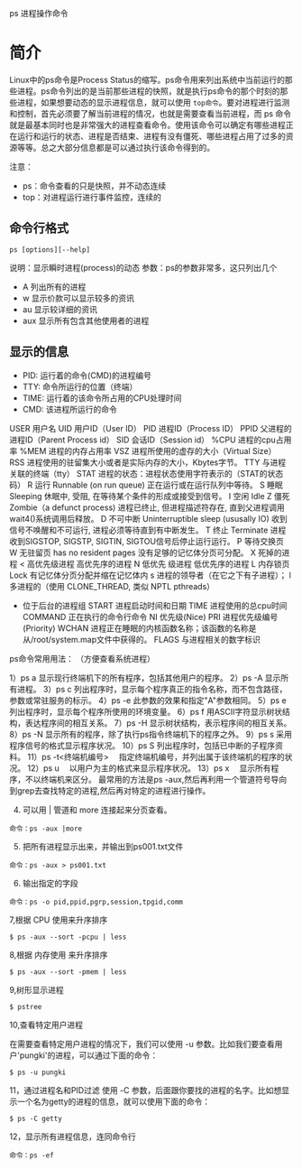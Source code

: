 ps 进程操作命令

# 简介

Linux中的ps命令是Process Status的缩写。ps命令用来列出系统中当前运行的那些进程。ps命令列出的是当前那些进程的快照，就是执行ps命令的那个时刻的那些进程，如果想要动态的显示进程信息，就可以使用 `top命令`。要对进程进行监测和控制，首先必须要了解当前进程的情况，也就是需要查看当前进程，而 ps 命令就是最基本同时也是非常强大的进程查看命令。使用该命令可以确定有哪些进程正在运行和运行的状态、进程是否结束、进程有没有僵死、哪些进程占用了过多的资源等等。总之大部分信息都是可以通过执行该命令得到的。

注意：
- ps：命令查看的只是快照，并不动态连续
- top：对进程运行进行事件监控，连续的

## 命令行格式
```
ps [options][--help]
```
说明：显示瞬时进程(process)的动态
参数：ps的参数非常多，这只列出几个
- A 列出所有的进程
- w 显示价款可以显示较多的资讯
- au 显示较详细的资讯
- aux 显示所有包含其他使用者的进程

## 显示的信息
- PID: 运行着的命令(CMD)的进程编号
- TTY: 命令所运行的位置（终端）
- TIME: 运行着的该命令所占用的CPU处理时间
- CMD: 该进程所运行的命令

USER 用户名
UID 用户ID（User ID）
PID 进程ID（Process ID）
PPID 父进程的进程ID（Parent Process id）
SID 会话ID（Session id）
%CPU 进程的cpu占用率
%MEM 进程的内存占用率
VSZ 进程所使用的虚存的大小（Virtual Size）
RSS 进程使用的驻留集大小或者是实际内存的大小，Kbytes字节。
TTY 与进程关联的终端（tty）
STAT 进程的状态：进程状态使用字符表示的（STAT的状态码）
R 运行 Runnable (on run queue) 正在运行或在运行队列中等待。
S 睡眠 Sleeping 休眠中, 受阻, 在等待某个条件的形成或接受到信号。
I 空闲 Idle
Z 僵死 Zombie（a defunct process) 进程已终止, 但进程描述符存在, 直到父进程调用wait4()系统调用后释放。
D 不可中断 Uninterruptible sleep (ususally IO) 收到信号不唤醒和不可运行, 进程必须等待直到有中断发生。
T 终止 Terminate 进程收到SIGSTOP, SIGSTP, SIGTIN, SIGTOU信号后停止运行运行。
P 等待交换页
W 无驻留页 has no resident pages 没有足够的记忆体分页可分配。
X 死掉的进程
< 高优先级进程 高优先序的进程
N 低优先 级进程 低优先序的进程
L 内存锁页 Lock 有记忆体分页分配并缩在记忆体内
s 进程的领导者（在它之下有子进程）；
l 多进程的（使用 CLONE_THREAD, 类似 NPTL pthreads）
+ 位于后台的进程组
START 进程启动时间和日期
TIME 进程使用的总cpu时间
COMMAND 正在执行的命令行命令
NI 优先级(Nice)
PRI 进程优先级编号(Priority)
WCHAN 进程正在睡眠的内核函数名称；该函数的名称是从/root/system.map文件中获得的。
FLAGS 与进程相关的数字标识

ps命令常用用法：
（方便查看系统进程）

1）ps a 显示现行终端机下的所有程序，包括其他用户的程序。
2）ps -A 显示所有进程。
3）ps c 列出程序时，显示每个程序真正的指令名称，而不包含路径，参数或常驻服务的标示。
4）ps -e 此参数的效果和指定"A"参数相同。
5）ps e 列出程序时，显示每个程序所使用的环境变量。
6）ps f 用ASCII字符显示树状结构，表达程序间的相互关系。
7）ps -H 显示树状结构，表示程序间的相互关系。
8）ps -N 显示所有的程序，除了执行ps指令终端机下的程序之外。
9）ps s 采用程序信号的格式显示程序状况。
10）ps S 列出程序时，包括已中断的子程序资料。
11）ps -t<终端机编号> 　指定终端机编号，并列出属于该终端机的程序的状况。
12）ps u 　以用户为主的格式来显示程序状况。
13）ps x 　显示所有程序，不以终端机来区分。
最常用的方法是ps -aux,然后再利用一个管道符号导向到grep去查找特定的进程,然后再对特定的进程进行操作。

4. 可以用 | 管道和 more 连接起来分页查看。
```
命令：ps -aux |more
```

5. 把所有进程显示出来，并输出到ps001.txt文件
```
命令：ps -aux > ps001.txt
```

6. 输出指定的字段
```
命令：ps -o pid,ppid,pgrp,session,tpgid,comm
```


7,根据 CPU 使用来升序排序
```
$ ps -aux --sort -pcpu | less
```


8,根据 内存使用 来升序排序
```
$ ps -aux --sort -pmem | less
```


9,树形显示进程
```
$ pstree
```


10,查看特定用户进程

在需要查看特定用户进程的情况下，我们可以使用 -u 参数。比如我们要查看用户'pungki'的进程，可以通过下面的命令：
```
$ ps -u pungki
```


11，通过进程名和PID过滤
使用 -C 参数，后面跟你要找的进程的名字。比如想显示一个名为getty的进程的信息，就可以使用下面的命令：
```
$ ps -C getty
```


12，显示所有进程信息，连同命令行
```
命令：ps -ef
```